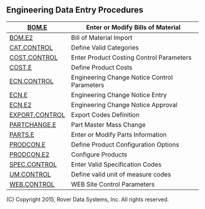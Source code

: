 ## Engineering Data Entry Procedures
<PageHeader />

| [BOM.E](../BOM-E/README.md)                   | Enter or Modify Bills of Material            |
| --------------------------------------------- | -------------------------------------------- |
| [BOM.E2](../BOM-E2/README.md)                 | Bill of Material Import                      |
| [CAT.CONTROL](../CAT-CONTROL/README.md)       | Define Valid Categories                      |
| [COST.CONTROL](../COST-CONTROL/README.md)     | Enter Product Costing Control Parameters     |
| [COST.E](../COST-E/README.md)                 | Define Product Costs                         |
| [ECN.CONTROL](../ECN-CONTROL/README.md)       | Engineering Change Notice Control Parameters |
| [ECN.E](../ECN-E/README.md)                   | Engineering Change Notice Entry              |
| [ECN.E2](../ECN-E2/README.md)                 | Engineering Change Notice Approval           |
| [EXPORT.CONTROL](../EXPORT-CONTROL/README.md) | Export Codes Definition                      |
| [PARTCHANGE.E](../PARTCHANGE-E/README.md)     | Part Master Mass Change                      |
| [PARTS.E](../PARTS-E/README.md)               | Enter or Modify Parts Information            |
| [PRODCON.E](../PRODCON-E/README.md)           | Define Product Configuration Options         |
| [PRODCON.E2](../PRODCON-E2/README.md)         | Configure Products                           |
| [SPEC.CONTROL](../SPEC-CONTROL/README.md)     | Enter Valid Specification Codes              |
| [UM.CONTROL](../UM-CONTROL/README.md)         | Define valid unit of measure codes           |
| [WEB.CONTROL](../WEB-CONTROL/README.md)       | WEB Site Control Parameters                  |

(C) Copyright 2015, Rover Data Systems, Inc.
All rights reserved.
<badge text= "Version 8.10.57 " vertical="middle" />

<PageFooter />
